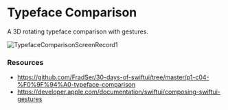 # Typeface Comparison

A 3D rotating typeface comparison with gestures.

![TypefaceComparisonScreenRecord1](https://user-images.githubusercontent.com/3436468/97674024-c1f7f900-1ac7-11eb-8cea-e495bb584f23.gif)

### Resources

- https://github.com/FradSer/30-days-of-swiftui/tree/master/p1-c04-%F0%9F%94%A0-typeface-comparison
- https://developer.apple.com/documentation/swiftui/composing-swiftui-gestures

